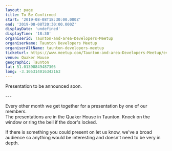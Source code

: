 ```yaml
---
layout: page
title: To Be Confirmed
start: '2019-08-08T18:30:00.000Z'
end: '2019-08-08T20:30:00.000Z'
displayDate: 'undefined'
displayTime: '18:30'
organiserid: Taunton-and-area-Developers-Meetup
organiserName: Taunton Developers Meetup
organiserAltName: taunton-developers-meetup
ticketurl: https://www.meetup.com/Taunton-and-area-Developers-Meetup/events/bhqghnyzlblb/
venue: Quaker House
geographic: Taunton
lat: 51.01398849487305
long: -3.105314016342163
---
```

<p>Presentation to be announced soon.</p> <p>---</p> <p>Every other month we get together for a presentation by one of our members.<br/>The presentations are in the Quaker House in Taunton. Knock on the window or ring the bell if the door's locked.</p> <p>If there is something you could present on let us know, we've a broad audience so anything would be interesting and doesn't need to be very in depth.</p> 
